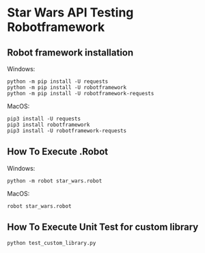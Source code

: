 # Star Wars API Testing Robotframework

## Robot framework installation

Windows:

```shell script
python -m pip install -U requests
python -m pip install -U robotframework
python -m pip install -U robotframework-requests
```

MacOS:

```shell script
pip3 install -U requests
pip3 install robotframework
pip3 install -U robotframework-requests
```

## How To Execute .Robot

Windows:

```shell script
python -m robot star_wars.robot
```

MacOS:

```shell script
robot star_wars.robot
```

## How To Execute Unit Test for custom library

```shell script
python test_custom_library.py
```
